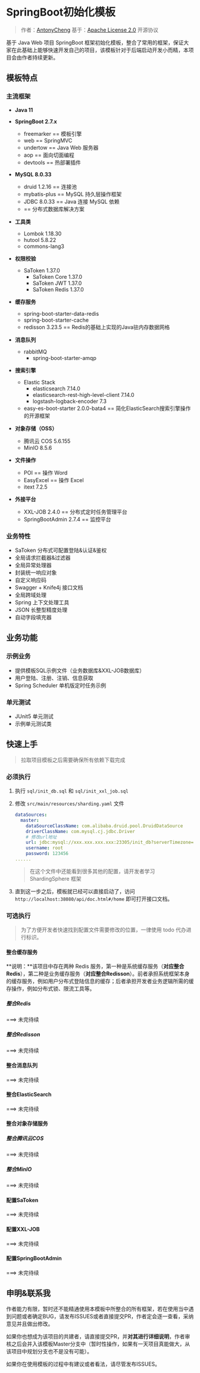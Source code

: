 # SpringBoot初始化模板

> 作者：[AntonyCheng](https://github.com/AntonyCheng})
> 基于：[Apache License 2.0](https://www.apache.org/licenses/LICENSE-2.0.html) 开源协议

基于 Java Web 项目 SpringBoot 框架初始化模板，整合了常用的框架，保证大家在此基础上能够快速开发自己的项目，该模板针对于后端启动开发小而精，本项目会由作者持续更新。

## 模板特点

### 主流框架

- **Java 11**

- **SpringBoot 2.7.x**
  - freemarker == 模板引擎
  - web == SpringMVC
  - undertow == Java Web 服务器
  - aop == 面向切面编程
  - devtools == 热部署插件
- **MySQL 8.0.33**
  - druid 1.2.16 == 连接池
  - mybatis-plus == MySQL 持久层操作框架
  - JDBC 8.0.33 == Java 连接 MySQL 依赖
  -  == 分布式数据库解决方案
- **工具类**
  - Lombok 1.18.30
  - hutool 5.8.22
  - commons-lang3
- **权限校验**
  - SaToken 1.37.0
    - SaToken Core 1.37.0
    - SaToken JWT 1.37.0
    - SaToken Redis 1.37.0
- **缓存服务**
  - spring-boot-starter-data-redis
  - spring-boot-starter-cache
  - redisson 3.23.5 == Redis的基础上实现的Java驻内存数据网格
- **消息队列**
  - rabbitMQ
    - spring-boot-starter-amqp
- **搜索引擎**
  - Elastic Stack
    - elasticsearch 7.14.0
    - elasticsearch-rest-high-level-client 7.14.0
    - logstash-logback-encoder 7.3
  - easy-es-boot-starter 2.0.0-bata4 == 简化ElasticSearch搜索引擎操作的开源框架
- **对象存储（OSS）**
  - 腾讯云 COS 5.6.155
  - MinIO 8.5.6
- **文件操作**
  - POI == 操作 Word
  - EasyExcel == 操作 Excel
  - itext 7.2.5
- **外接平台**
  - XXL-JOB 2.4.0 == 分布式定时任务管理平台
  - SpringBootAdmin 2.7.4 == 监控平台

### 业务特性

- SaToken 分布式可配置登陆&认证&鉴权
- 全局请求拦截器&过滤器
- 全局异常处理器
- 封装统一响应对象
- 自定义响应码
- Swagger + Knife4j 接口文档
- 全局跨域处理
- Spring 上下文处理工具
- JSON 长整型精度处理
- 自动字段填充器

## 业务功能

### 示例业务

- 提供模板SQL示例文件（业务数据库&XXL-JOB数据库）
- 用户登陆、注册、注销、信息获取
- Spring Scheduler 单机版定时任务示例

### 单元测试

- JUnit5 单元测试
- 示例单元测试类

## 快速上手

> 拉取项目模板之后需要确保所有依赖下载完成

### 必须执行

1. 执行 `sql/init_db.sql` 和 `sql/init_xxl_job.sql` 

2. 修改 `src/main/resources/sharding.yaml` 文件

   ```yaml
   dataSources:
     master:
       dataSourceClassName: com.alibaba.druid.pool.DruidDataSource
       driverClassName: com.mysql.cj.jdbc.Driver
       # 修改url地址
       url: jdbc:mysql://xxx.xxx.xxx.xxx:23305/init_db?serverTimezone=Asia/Shanghai&useUnicode=true&characterEncoding=utf-8&zeroDateTimeBehavior=convertToNull&useSSL=false&allowPublicKeyRetrieval=true&rewriteBatchedStatements=true
       username: root
       password: 123456
   ......
   ```

   > 在这个文件中还能看到很多其他的配置，请开发者学习 ShardingSphere 框架

3. 直到这一步之后，模板就已经可以直接启动了，访问 `http://localhost:38080/api/doc.html#/home` 即可打开接口文档。

### 可选执行

> 为了方便开发者快速找到配置文件需要修改的位置，一律使用 todo 代办进行标识。

#### 整合缓存服务

**说明：**该项目中存在两种 Redis 服务，第一种是系统缓存服务（**对应整合Redis**），第二种是业务缓存服务（**对应整合Redisson**）。前者承担系统框架本身的缓存服务，例如用户分布式登陆信息的缓存；后者承担开发者业务逻辑所需的缓存操作，例如分布式锁、限流工具等。

##### 整合Redis

===> 未完待续

##### 整合Redisson

===> 未完待续

#### 整合消息队列

===> 未完待续

#### 整合ElasticSearch

===> 未完待续

#### 整合对象存储服务

##### 整合腾讯云COS

===> 未完待续

##### 整合MinIO

===> 未完待续

#### 配置SaToken

===> 未完待续

#### 配置XXL-JOB

===> 未完待续

#### 配置SpringBootAdmin

===> 未完待续

## 申明&联系我

作者能力有限，暂时还不能精通使用本模板中所整合的所有框架，若在使用当中遇到问题或者确定BUG，请发布ISSUES或者直接提交PR，作者定会逐一查看，采纳意见并且做出修改。

如果你也想成为该项目的共建者，请直接提交PR，并**对其进行详细说明**，作者审核之后会并入该模板Master分支中（暂时性操作，如果有一天项目真能做大，从该项目中规划分支也不是没有可能）。

如果你在使用模板的过程中有建议或者看法，请尽管发布ISSUES。
